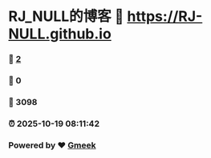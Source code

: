# RJ_NULL的博客 :link: https://RJ-NULL.github.io 
### :page_facing_up: [2](https://RJ-NULL.github.io/tag.html) 
### :speech_balloon: 0 
### :hibiscus: 3098 
### :alarm_clock: 2025-10-19 08:11:42 
### Powered by :heart: [Gmeek](https://github.com/Meekdai/Gmeek)
